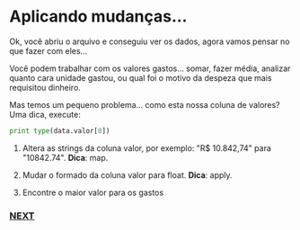 # Aplicando mudanças...  

Ok, você abriu o arquivo e conseguiu ver os dados, agora vamos pensar no que fazer com eles...

Você podem trabalhar com os valores gastos... somar, fazer média, analizar quanto cara unidade gastou, ou qual foi o motivo da despeza que mais requisitou dinheiro.

Mas temos um pequeno problema... como esta nossa coluna de valores? Uma dica, execute:

```python
print type(data.valor[0])
```

1. Altera as strings da coluna valor, por exemplo: "R$ 10.842,74" para "10842.74". **Dica**: map.

2. Mudar o formado da coluna valor para float. **Dica**: apply.

3. Encontre o maior valor para os gastos
    
### [NEXT](01.md)